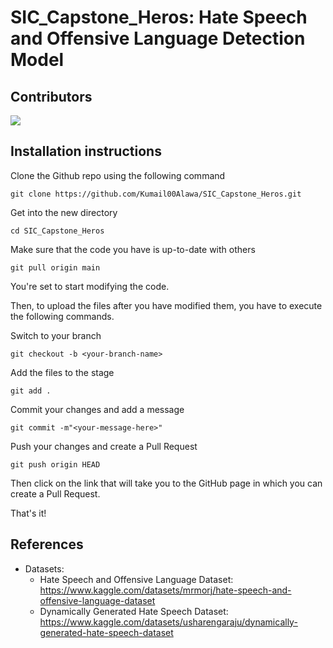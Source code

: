 # SIC_Capstone_Heros: Hate Speech and Offensive Language Detection Model

## Contributors
[![](https://opencollective.com/html-react-parser/contributors.svg?width=890&button=false)](https://github.com/remarkablemark/html-react-parser/graphs/contributors)

## Installation instructions
Clone the Github repo using the following command
```
git clone https://github.com/Kumail00Alawa/SIC_Capstone_Heros.git
```

Get into the new directory
```
cd SIC_Capstone_Heros
```

Make sure that the code you have is up-to-date with others
```
git pull origin main
```

You're set to start modifying the code.

Then, to upload the files after you have modified them, you have to execute the following commands.

Switch to your branch
```
git checkout -b <your-branch-name>
```

Add the files to the stage
```
git add .
```

Commit your changes and add a message
```
git commit -m"<your-message-here>"
```

Push your changes and create a Pull Request
```
git push origin HEAD
```

Then click on the link that will take you to the GitHub page in which you can create a Pull Request.

That's it!

## References
- Datasets:
    - Hate Speech and Offensive Language Dataset: https://www.kaggle.com/datasets/mrmorj/hate-speech-and-offensive-language-dataset
    - Dynamically Generated Hate Speech Dataset: https://www.kaggle.com/datasets/usharengaraju/dynamically-generated-hate-speech-dataset
